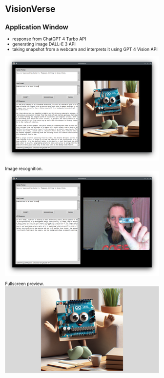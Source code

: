 # VisionVerse

## Application Window
- response from ChatGPT 4 Turbo API
- generating image DALL-E 3 API
- taking snapshot from a webcam and interprets it using GPT 4 Vision API

![Application Window](app.png)

Image recognition.
![Image Recognition](app-vision.png)

Fullscreen preview.
![Fullscreen Preview](app-fullscreen.png)
